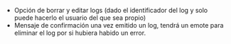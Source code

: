 - Opción de borrar y editar logs (dado el identificador del log y solo puede hacerlo el usuario del que sea propio)
- Mensaje de confirmación una vez emitido un log, tendrá un emote para eliminar el log por si hubiera habido un error.
